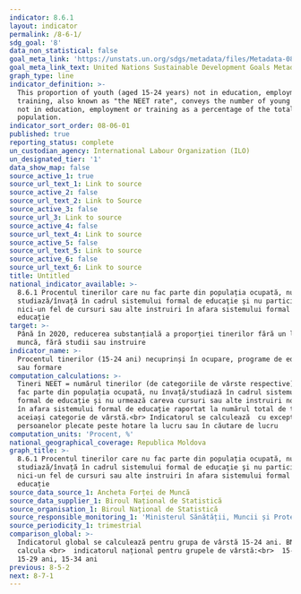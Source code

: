 ```yaml
---
indicator: 8.6.1
layout: indicator
permalink: /8-6-1/
sdg_goal: '8'
data_non_statistical: false
goal_meta_link: 'https://unstats.un.org/sdgs/metadata/files/Metadata-08-06-01.pdf'
goal_meta_link_text: United Nations Sustainable Development Goals Metadata (PDF 382 KB)
graph_type: line
indicator_definition: >-
  This proportion of youth (aged 15-24 years) not in education, employment or
  training, also known as "the NEET rate", conveys the number of young persons
  not in education, employment or training as a percentage of the total youth
  population.
indicator_sort_order: 08-06-01
published: true
reporting_status: complete
un_custodian_agency: International Labour Organization (ILO)
un_designated_tier: '1'
data_show_map: false
source_active_1: true
source_url_text_1: Link to source
source_active_2: false
source_url_text_2: Link to Source
source_active_3: false
source_url_3: Link to source
source_active_4: false
source_url_text_4: Link to source
source_active_5: false
source_url_text_5: Link to source
source_active_6: false
source_url_text_6: Link to source
title: Untitled
national_indicator_available: >-
  8.6.1 Procentul tinerilor care nu fac parte din populația ocupată, nu
  studiază/învață în cadrul sistemului formal de educaţie şi nu participă la
  nici-un fel de cursuri sau alte instruiri în afara sistemului formal de
  educație
target: >-
  Până în 2020, reducerea substanțială a proporției tinerilor fără un loc de
  muncă, fără studii sau instruire
indicator_name: >-
  Procentul tinerilor (15-24 ani) necuprinși în ocupare, programe de educație
  sau formare
computation_calculations: >-
  Tineri NEET = numărul tinerilor (de categoriile de vârste respective), care nu
  fac parte din populația ocupată, nu învață/studiază în cadrul sistemului
  formal de educație și nu urmează careva cursuri sau alte instruiri non-formale
  în afara sistemului formal de educație raportat la numărul total de tineri din
  aceiași categorie de vârstă.<br> Indicatorul se calculează  cu excepția
  persoanelor plecate peste hotare la lucru sau în căutare de lucru
computation_units: 'Procent, %'
national_geographical_coverage: Republica Moldova
graph_title: >-
  8.6.1 Procentul tinerilor care nu fac parte din populația ocupată, nu
  studiază/învață în cadrul sistemului formal de educaţie şi nu participă la
  nici-un fel de cursuri sau alte instruiri în afara sistemului formal de
  educație
source_data_source_1: Ancheta Forței de Muncă
source_data_supplier_1: Biroul Național de Statistică
source_organisation_1: Biroul Național de Statistică
source_responsible_monitoring_1: 'Ministerul Sănătății, Muncii și Protecției Sociale'
source_periodicity_1: trimestrial
comparison_global: >-
  Indicatorul global se calculează pentru grupa de vârstă 15-24 ani. BNS poate
  calcula <br>  indicatorul național pentru grupele de vârstă:<br>  15-24 ani,
  15-29 ani, 15-34 ani
previous: 8-5-2
next: 8-7-1
---
```

